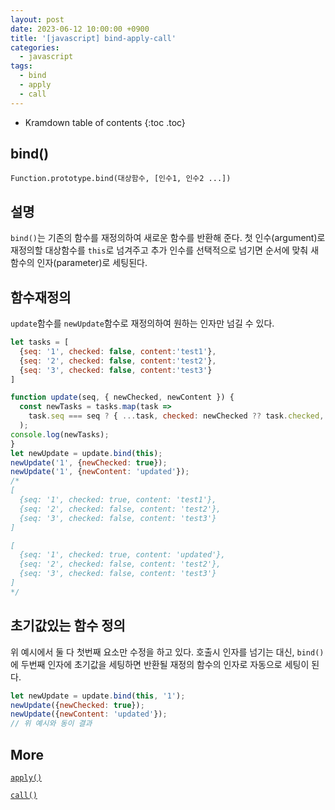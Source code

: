```yaml
---
layout: post
date: 2023-06-12 10:00:00 +0900
title: '[javascript] bind-apply-call'
categories:
  - javascript
tags:
  - bind
  - apply
  - call
---
```


* Kramdown table of contents
{:toc .toc}

## bind()

`Function.prototype.bind(대상함수, [인수1, 인수2 ...])`

## 설명

`bind()`는 기존의 함수를 재정의하여 새로운 함수를 반환해 준다. 첫 인수(argument)로 재정의할 대상함수를 `this`로 넘겨주고 추가 인수를 선택적으로 넘기면 순서에 맞춰 새 함수의 인자(parameter)로 세팅된다.  

## 함수재정의

`update`함수를 `newUpdate`함수로 재정의하여 원하는 인자만 넘길 수 있다. 


```js
let tasks = [
  {seq: '1', checked: false, content:'test1'},
  {seq: '2', checked: false, content:'test2'},
  {seq: '3', checked: false, content:'test3'}
]

function update(seq, { newChecked, newContent }) {
  const newTasks = tasks.map(task =>
    task.seq === seq ? { ...task, checked: newChecked ?? task.checked, content: newContent ?? task.content } : task
  );
console.log(newTasks);
}
let newUpdate = update.bind(this);
newUpdate('1', {newChecked: true});
newUpdate('1', {newContent: 'updated'});
/*
[
  {seq: '1', checked: true, content: 'test1'},
  {seq: '2', checked: false, content: 'test2'},
  {seq: '3', checked: false, content: 'test3'}
]

[
  {seq: '1', checked: true, content: 'updated'},
  {seq: '2', checked: false, content: 'test2'},
  {seq: '3', checked: false, content: 'test3'}
]
*/
```

## 초기값있는 함수 정의

위 예시에서 둘 다 첫번째 요소만 수정을 하고 있다. 호출시 인자를 넘기는 대신, `bind()`에 두번째 인자에 초기값을 세팅하면 반환될 재정의 함수의 인자로 자동으로 세팅이 된다. 

```js
let newUpdate = update.bind(this, '1');
newUpdate({newChecked: true});
newUpdate({newContent: 'updated'});
// 위 예시와 동이 결과
```


## More

[`apply()`](_posts\2023-06-12-javascript-apply.md)


[`call()`](_posts\2023-06-12-javascript-call.md)



